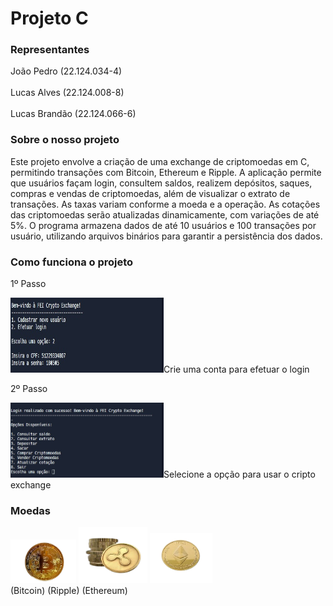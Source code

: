 <!DOCTYPE html>
<html>

<head>
  <meta charset="utf-8">
  <meta name="viewport" content="width=device-width">
  <title>replit</title>
  <link href="style.css" rel="stylesheet" type="text/css" />
</head>


<body>
  <div id="centro">
    <div>
      <h1 id="titulo">Projeto C</h1>
    </div>
    <h3>Representantes</h3>
    <div id="representantes" <br>João Pedro (22.124.034-4)</br>
      <br>Lucas Alves (22.124.008-8)</br>
      <br>Lucas Brandão (22.124.066-6)</br>
    </div>
    <h3>Sobre o nosso projeto</h3>
    <p>Este projeto envolve a criação de uma exchange de criptomoedas em C, permitindo transações com
    Bitcoin, Ethereum e Ripple. A aplicação permite que usuários façam login, consultem saldos, realizem depósitos,
    saques, compras e vendas de criptomoedas, além de visualizar o extrato de transações. As taxas variam conforme a
    moeda e a operação. As cotações das criptomoedas serão atualizadas dinamicamente, com variações de até 5%. O
    programa armazena dados de até 10 usuários e 100 transações por usuário, utilizando arquivos binários para
    garantir a persistência dos dados.</p>
    <h3>Como funciona o projeto</h3>
    <p id="uso">1º Passo</p>
    <img src="WhatsApp Image 2024-10-01 at 17.57.24.jpeg" width="245" height="120"
    <p>Crie uma conta para efetuar o login</p>
    <p id="uso"> 2º Passo</p>
    <img src="WhatsApp Image 2024-10-01 at 17.57.44.jpeg" width="245" height="120"
    <p>Selecione a opção para usar o cripto exchange</p>
    <h3 id="moedas">Moedas</h3>
    <div id="nomes">
    <img src="download-removebg-preview.png" width="105" height="70">
      <img src="images-removebg-preview.png" width="110" height="90">
      <img src="Ethereum.png" width="100" height="80">
    </div>
    <span id="palavras"> (Bitcoin) (Ripple) (Ethereum)</span>
    <br>

  </div>
</body>

</html>